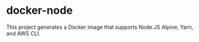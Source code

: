 # docker-node

This project generates a Docker image that supports Node.JS Alpine, Yarn, and AWS CLI.
